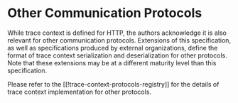 # Other Communication Protocols

While trace context is defined for HTTP, the authors acknowledge it is also relevant for other communication protocols. Extensions of this specification, as well as specifications produced by external organizations, define the format of trace context serialization and deserialization for other protocols. Note that these extensions may be at a different maturity level than this specification.

Please refer to the [[!trace-context-protocols-registry]] for the details of trace context implementation for other protocols.
